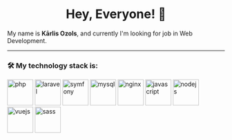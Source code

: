 <h1 style="text-align: center">
Hey, Everyone! 👋
</h1>


<p>My name is <b>Kārlis Ozols</b>, and currently I'm looking for job in Web Development.</p>

---

### 🛠️ My technology stack is:

<div>
    <img src="https://cdn.jsdelivr.net/gh/devicons/devicon/icons/php/php-original.svg" alt="php" width="60px" />
    <img src="https://cdn.jsdelivr.net/gh/devicons/devicon/icons/laravel/laravel-plain.svg" alt="laravel" width="60px" />
    <img src="https://cdn.jsdelivr.net/gh/devicons/devicon/icons/symfony/symfony-original.svg" alt="symfony" width="60px" />
    <img src="https://cdn.jsdelivr.net/gh/devicons/devicon/icons/mysql/mysql-original-wordmark.svg" alt="mysql" width="60px" />
    <img src="https://cdn.jsdelivr.net/gh/devicons/devicon/icons/nginx/nginx-original.svg" alt="nginx" width="60px" />
    <img src="https://cdn.jsdelivr.net/gh/devicons/devicon/icons/javascript/javascript-original.svg" alt="javascript" width="60px" />
    <img src="https://cdn.jsdelivr.net/gh/devicons/devicon/icons/nodejs/nodejs-original-wordmark.svg" alt="nodejs" width="60px" />
    <img src="https://cdn.jsdelivr.net/gh/devicons/devicon/icons/vuejs/vuejs-original.svg" alt="vuejs" width="60px" />
    <img src="https://cdn.jsdelivr.net/gh/devicons/devicon/icons/sass/sass-original.svg" alt="sass" width="60px" />
</div>